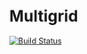 # Multigrid

[![Build Status](https://github.com/landreman/Multigrid.jl/actions/workflows/CI.yml/badge.svg?branch=main)](https://github.com/landreman/Multigrid.jl/actions/workflows/CI.yml?query=branch%3Amain)

